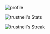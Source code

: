 ![profile](https://user-images.githubusercontent.com/75655258/184562278-618e84c5-3d76-4636-a299-5be800ca3906.gif)

<!---
trustneil/trustneil is a ✨ special ✨ repository because its `README.md` (this file) appears on your GitHub profile.
You can click the Preview link to take a look at your changes.
--->

![trustneil's Stats](https://github-readme-stats.vercel.app/api?username=88neil&theme=midnight-purple&show_icons=true&hide_border=true&count_private=true)

![trustneil's Streak](https://github-readme-streak-stats.herokuapp.com/?user=88neil&theme=midnight-purple&hide_border=true)

<!---
credits to https://gh-stats-gen.vercel.app/ for the above stats ; midnight purple
--->
